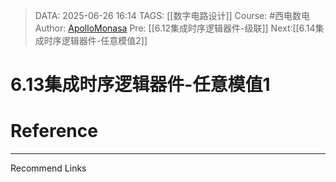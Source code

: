 > DATA: 2025-06-26 16:14
> TAGS: [[数字电路设计]]
> Course: #西电数电 
> Author: [ApolloMonasa](https://github.com/ApolloMonasa)
> Pre: [[6.12集成时序逻辑器件-级联]]
> Next:[[6.14集成时序逻辑器件-任意模值2]]


# 6.13集成时序逻辑器件-任意模值1


# Reference


---
Recommend Links
